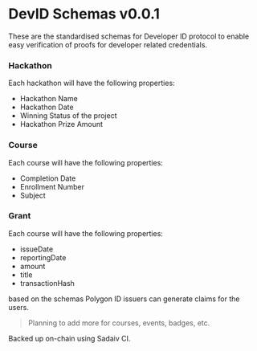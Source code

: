 # DevID Schemas v0.0.1

These are the standardised schemas for Developer ID protocol to enable easy verification of proofs for developer related credentials.

### Hackathon
Each hackathon will have the following properties:
- Hackathon Name
- Hackathon Date
- Winning Status of the project
- Hackathon Prize Amount

### Course
Each course will have the following properties:
- Completion Date
- Enrollment Number
- Subject 

### Grant
Each course will have the following properties:
- issueDate
- reportingDate
- amount
- title
- transactionHash

based on the schemas Polygon ID issuers can generate claims for the users.

> Planning to add more for courses, events, badges, etc.

Backed up on-chain using Sadaiv CI.
